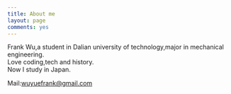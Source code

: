 ```yaml
---
title: About me
layout: page
comments: yes
---
```

  
Frank Wu,a student in Dalian university of technology,major in mechanical engineering.      
Love coding,tech and history.      
Now I study in Japan.      

Mail:wuyuefrank@gmail.com      

